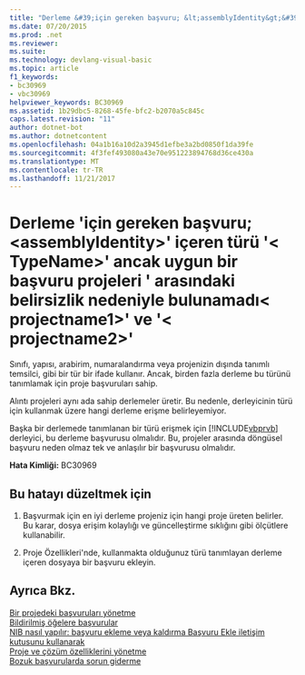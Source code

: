 ```yaml
---
title: "Derleme &#39;için gereken başvuru; &lt;assemblyIdentity&gt;&#39; içeren türü &#39;&lt; TypeName&gt;&#39; ancak uygun bir başvuru projeleri &#39; arasındaki belirsizlik nedeniyle bulunamadı&lt; projectname1&gt;&#39; ve &#39;&lt; projectname2&gt;&#39;"
ms.date: 07/20/2015
ms.prod: .net
ms.reviewer: 
ms.suite: 
ms.technology: devlang-visual-basic
ms.topic: article
f1_keywords:
- bc30969
- vbc30969
helpviewer_keywords: BC30969
ms.assetid: 1b29dbc5-8268-45fe-bfc2-b2070a5c845c
caps.latest.revision: "11"
author: dotnet-bot
ms.author: dotnetcontent
ms.openlocfilehash: 04a1b16a10d2a3945d1efbe3a2bd0850f1da39fe
ms.sourcegitcommit: 4f3fef493080a43e70e951223894768d36ce430a
ms.translationtype: MT
ms.contentlocale: tr-TR
ms.lasthandoff: 11/21/2017
---
```

# <a name="reference-required-to-assembly-39ltassemblyidentitygt39-containing-type-39lttypenamegt39-but-a-suitable-reference-could-not-be-found-due-to-ambiguity-between-projects-39ltprojectname1gt39-and-39ltprojectname2gt39"></a>Derleme &#39;için gereken başvuru; &lt;assemblyIdentity&gt;&#39; içeren türü &#39;&lt; TypeName&gt;&#39; ancak uygun bir başvuru projeleri &#39; arasındaki belirsizlik nedeniyle bulunamadı&lt; projectname1&gt;&#39; ve &#39;&lt; projectname2&gt;&#39;
Sınıfı, yapısı, arabirim, numaralandırma veya projenizin dışında tanımlı temsilci, gibi bir tür bir ifade kullanır. Ancak, birden fazla derleme bu türünü tanımlamak için proje başvuruları sahip.  
  
 Alıntı projeleri aynı ada sahip derlemeler üretir. Bu nedenle, derleyicinin türü için kullanmak üzere hangi derleme erişme belirleyemiyor.  
  
 Başka bir derlemede tanımlanan bir türü erişmek için [!INCLUDE[vbprvb](~/includes/vbprvb-md.md)] derleyici, bu derleme başvurusu olmalıdır. Bu, projeler arasında döngüsel başvuru neden olmaz tek ve anlaşılır bir başvurusu olmalıdır.  
  
 **Hata Kimliği:** BC30969  
  
## <a name="to-correct-this-error"></a>Bu hatayı düzeltmek için  
  
1.  Başvurmak için en iyi derleme projeniz için hangi proje üreten belirler. Bu karar, dosya erişim kolaylığı ve güncelleştirme sıklığını gibi ölçütlere kullanabilir.  
  
2.  Proje Özellikleri'nde, kullanmakta olduğunuz türü tanımlayan derleme içeren dosyaya bir başvuru ekleyin.  
  
## <a name="see-also"></a>Ayrıca Bkz.  
 [Bir projedeki başvuruları yönetme](/visualstudio/ide/managing-references-in-a-project)  
 [Bildirilmiş öğelere başvurular](../../../visual-basic/programming-guide/language-features/declared-elements/references-to-declared-elements.md)  
 [NIB nasıl yapılır: başvuru ekleme veya kaldırma Başvuru Ekle iletişim kutusunu kullanarak](http://msdn.microsoft.com/en-us/3bd75d61-f00c-47c0-86a2-dd1f20e231c9)  
 [Proje ve çözüm özelliklerini yönetme](/visualstudio/ide/managing-project-and-solution-properties)  
 [Bozuk başvurularda sorun giderme](/visualstudio/ide/troubleshooting-broken-references)

